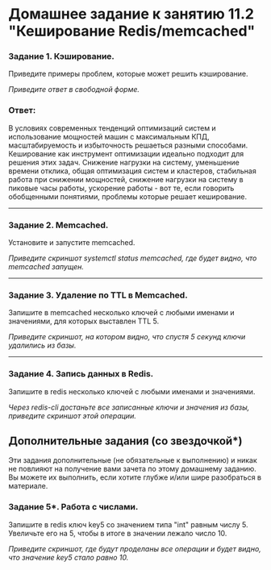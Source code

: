 # Домашнее задание к занятию 11.2 "Кеширование Redis/memcached"

### Задание 1. Кэширование. 

Приведите примеры проблем, которые может решить кэширование. 

*Приведите ответ в свободной форме.*

### Ответ: 

В условиях современных тенденций оптимизаций систем и использование мощностей машин с максимальным КПД, масштабируемость и избыточность решаеться разными способами. Кеширование как инструмент оптимизации идеально подходит для решения этих задач. Снижение нагрузки на систему, уменьшение времени отклика, общая оптимизация систем и кластеров, стабильная работа при снижении мощностей, снижение нагрузки на систему в пиковые часы работы, ускорение работы - вот те, если говорить обобщенными понятиями, проблемы которые решает кеширование.  

---

### Задание 2. Memcached.

Установите и запустите memcached.

*Приведите скриншот systemctl status memcached, где будет видно, что memcached запущен.*


---

### Задание 3. Удаление по TTL в Memcached.

Запишите в memcached несколько ключей с любыми именами и значениями, для которых выставлен TTL 5. 

*Приведите скриншот, на котором видно, что спустя 5 секунд ключи удалились из базы.*

---

### Задание 4. Запись данных в Redis. 

Запишите в redis несколько ключей с любыми именами и значениями. 

*Через redis-cli достаньте все записанные ключи и значения из базы, приведите скриншот этой операции.*


## Дополнительные задания (со звездочкой*)
Эти задания дополнительные (не обязательные к выполнению) и никак не повлияют на получение вами зачета по этому домашнему заданию. Вы можете их выполнить, если хотите глубже и/или шире разобраться в материале.

### Задание 5*. Работа с числами. 

Запишите в redis ключ key5 со значением типа "int" равным числу 5. Увеличьте его на 5, чтобы в итоге в значении лежало число 10.  

*Приведите скриншот, где будут проделаны все операции и будет видно, что значение key5 стало равно 10.*
